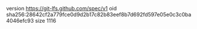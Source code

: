 version https://git-lfs.github.com/spec/v1
oid sha256:28642cf2a779fce0d9d2b17c82b83eef8b7d692fd597e05e0c3c0ba4046efc93
size 1116
